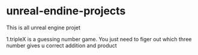 # unreal-endine-projects
This is all unreal engine projet


1.tripleX is a guessing number game. You just need to figer out which three number gives u correct addition and product
